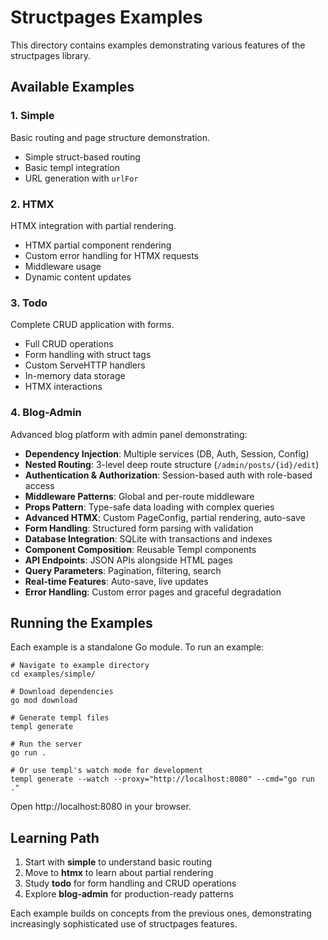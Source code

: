 # Structpages Examples

This directory contains examples demonstrating various features of the structpages library.

## Available Examples

### 1. Simple
Basic routing and page structure demonstration.
- Simple struct-based routing
- Basic templ integration
- URL generation with `urlFor`

### 2. HTMX
HTMX integration with partial rendering.
- HTMX partial component rendering
- Custom error handling for HTMX requests
- Middleware usage
- Dynamic content updates

### 3. Todo
Complete CRUD application with forms.
- Full CRUD operations
- Form handling with struct tags
- Custom ServeHTTP handlers
- In-memory data storage
- HTMX interactions

### 4. Blog-Admin
Advanced blog platform with admin panel demonstrating:
- **Dependency Injection**: Multiple services (DB, Auth, Session, Config)
- **Nested Routing**: 3-level deep route structure (`/admin/posts/{id}/edit`)
- **Authentication & Authorization**: Session-based auth with role-based access
- **Middleware Patterns**: Global and per-route middleware
- **Props Pattern**: Type-safe data loading with complex queries
- **Advanced HTMX**: Custom PageConfig, partial rendering, auto-save
- **Form Handling**: Structured form parsing with validation
- **Database Integration**: SQLite with transactions and indexes
- **Component Composition**: Reusable Templ components
- **API Endpoints**: JSON APIs alongside HTML pages
- **Query Parameters**: Pagination, filtering, search
- **Real-time Features**: Auto-save, live updates
- **Error Handling**: Custom error pages and graceful degradation

## Running the Examples

Each example is a standalone Go module. To run an example:

```shell
# Navigate to example directory
cd examples/simple/

# Download dependencies
go mod download

# Generate templ files
templ generate

# Run the server
go run .

# Or use templ's watch mode for development
templ generate --watch --proxy="http://localhost:8080" --cmd="go run ."
```

Open http://localhost:8080 in your browser.

## Learning Path

1. Start with **simple** to understand basic routing
2. Move to **htmx** to learn about partial rendering
3. Study **todo** for form handling and CRUD operations  
4. Explore **blog-admin** for production-ready patterns

Each example builds on concepts from the previous ones, demonstrating increasingly sophisticated use of structpages features.